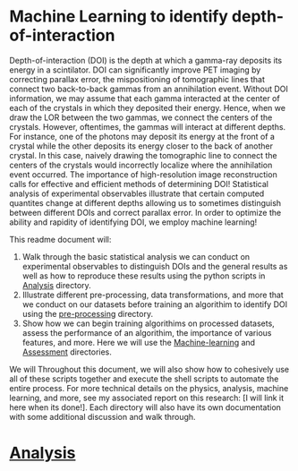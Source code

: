 # Machine Learning to identify depth-of-interaction
Depth-of-interaction (DOI) is the depth at which a gamma-ray deposits its energy in a scintilator. DOI can significantly improve PET imaging by correcting parallax
error, the mispositioning of tomographic lines that connect two back-to-back gammas from an annihilation event. Without DOI information, we may assume that each gamma 
interacted at the center of each of the crystals in which they deposited their energy. Hence, when we draw the LOR between the two gammas, we connect the centers of the crystals.
However, oftentimes, the gammas will interact at different depths. For instance, one of the photons may deposit its energy at the front of a crystal while the other deposits 
its energy closer to the back of another crystal. In this case, naively drawing the tomographic line to connect the centers of the crystals would incorrectly localize where the annihilation event 
occurred. The importance of high-resolution image reconstruction calls for effective and efficient methods of determining DOI! Statistical analysis of experimental observables illustrate that
certain computed quantites change at different depths allowing us to sometimes distinguish between different DOIs and correct parallax error. In order to optimize the ability and rapidity of 
identifying DOI, we employ machine learning! 

This readme document will:
1. Walk through the basic statistical analysis we can conduct on experimental observables to distinguish DOIs and the general results as well as how to reproduce these results using the python scripts in [Analysis](/Analysis/) directory. 
2. Illustrate different pre-processing, data transformations, and more that we conduct on our datasets before training an algorithim to identify DOI using the [pre-processing](/pre-processing/) directory.
3. Show how we can begin training algorithims on processed datasets, assess the performance of an algorithim, the importance of various features, and more. Here we will use the [Machine-learning](/Machine-Learning/) and [Assessment](/Assessment/) directories. 

We will Throughout this document, we will also show how to cohesively use all of these scripts together and execute the shell scripts to automate the entire process. For more technical details on the physics, analysis, machine learning, and more, see my associated report on this research: [I will link it here when its done!]. Each directory will also have its own documentation with some additional discussion and walk through.

# [Analysis](/Analysis/)
